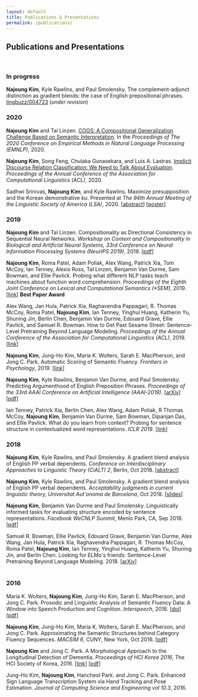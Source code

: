 ```yaml
---
layout: default
title: Publications & Presentations
permalink: /publications/
---
```


## Publications and Presentations

<br>

### In progress
<b>Najoung Kim</b>, Kyle Rawlins, and Paul Smolensky. The complement-adjunct distinction as gradient blends: the case of English prepositional phrases. <a target="_blank" href="https://ling.auf.net/lingbuzz/004723">lingbuzz/004723</a> (<i>under revision</i>)

### 2020
<b>Najoung Kim</b> and Tal Linzen. <a href="https://www.aclweb.org/anthology/2020.emnlp-main.731/">COGS: A Compositional Generalization Challenge Based on Semantic Interpretation</a>. In the <i>Proceedings of The 2020 Conference on Empirical Methods in Natural Language Processing (EMNLP)</i>, 2020.

<b>Najoung Kim</b>, Song Feng, Chulaka Gunasekara, and Luis A. Lastras. <a href="https://www.aclweb.org/anthology/2020.acl-main.480/">Implicit Discourse Relation Classification: We Need to Talk About Evaluation</a>. <i>Proceedings of the Annual Conference of the Association for Computational Linguistics (ACL)</i>, 2020.


Sadhwi Srinivas, <b>Najoung Kim</b>, and Kyle Rawlins. Maximize presupposition and the Korean demonstrative <i>ku</i>. Presented at <i>The 94th Annual Meeting of the Linguistic Society of America (LSA)</i>, 2020. \[<a target="_blank" href="https://www.linguisticsociety.org/abstract/maximize-presupposition-and-korean-demonstrative-ku">abstract</a>] [<a href="/assets/files/LSA_ku_poster.pdf">poster</a>]


### 2019
<b>Najoung Kim</b> and Tal Linzen. Compositionality as Directional Consistency in Sequential Neural Networks. <i>Workshop on Context and Compositionality in Biological and Artificial Neural Systems, 33rd Conference on Neural Information Processing Systems (NeurIPS 2019)</i>, 2019. [<a href="/assets/files/Kim_Linzen_NeurIPS_workshop_camready.pdf">pdf</a>]

<b>Najoung Kim</b>, Roma Patel, Adam Poliak, Alex Wang, Patrick Xia, Tom McCoy, Ian Tenney, Alexis Ross, Tal Linzen, Benjamin Van Durme, Sam Bowman, and Ellie Pavlick. Probing what different NLP tasks teach machines about function word comprehension. <i>Proceedings of the Eighth Joint Conference on Lexical and Computational Semantics (\*SEM)</i>, 2019.  \[<a target="_blank" href="https://arxiv.org/abs/1904.11544">link</a>] <b>Best Paper Award</b>

Alex Wang, Jan Hula, Patrick Xia, Raghavendra  Pappagari,  R. Thomas McCoy, Roma Patel, <b>Najoung Kim</b>, Ian Tenney, Yinghui Huang, Katherin Yu, Shuning Jin, Berlin Chen, Benjamin Van Durme, Edouard Grave, Ellie Pavlick, and Samuel R. Bowman. How to Get Past Sesame Street: Sentence-Level Pretraining Beyond Language Modeling. <i>Proceedings of the Annual Conference of the Association for Computational Linguistics (ACL)</i>, 2019. \[<a target="_blank" href="https://www.aclweb.org/anthology/P19-1439">link</a>]

<b>Najoung Kim</b>, Jung-Ho Kim, Maria K. Wolters, Sarah E. MacPherson, and Jong C. Park. Automatic Scoring of Semantic Fluency. <i>Frontiers in Psychology</i>, 2019. \[<a target="_blank" href="https://www.frontiersin.org/articles/10.3389/fpsyg.2019.01020/full">link</a>]

<b>Najoung Kim</b>, Kyle Rawlins, Benjamin Van Durme, and Paul Smolensky. Predicting Argumenthood of English Preposition Phrases. <i>Proceedings of the 33rd AAAI Conference on Artificial Intelligence (AAAI-2019)</i>. [<a target="_blank" href="https://arxiv.org/abs/1809.07889">arXiv</a>] \[<a target="_blank" href="https://wvvw.aaai.org/ojs/index.php/AAAI/article/view/4626/4504">pdf</a>]


Ian Tenney, Patrick Xia, Berlin Chen, Alex Wang, Adam Poliak, R Thomas McCoy, <b>Najoung Kim</b>, Benjamin Van Durme, Sam Bowman, Dipanjan Das, and Ellie Pavlick. What do you learn from context? Probing for sentence structure in contextualized word representations. <i>ICLR 2019</i>. [<a target="_blank" href="https://openreview.net/forum?id=SJzSgnRcKX">link</a>] 

### 2018

<b>Najoung Kim</b>, Kyle Rawlins, and Paul Smolensky. A gradient blend analysis of English PP verbal dependents. <i>Conference on Interdisciplinary Approaches to Linguistic Theory (CiALT) 2</i>, Berlin, Oct 2018. [<a target="_blank" href="/assets/files/CiALT2_kim_rawlins_smolensky.pdf">abstract</a>]

<b>Najoung Kim</b>, Kyle Rawlins, and Paul Smolensky. A gradient blend analysis of English PP verbal dependents. <i>Acceptability judgments in current linguistic theory, Universitat Aut\`onoma de Barcelona</i>, Oct 2018. [<a target="_blank" href="/assets/files/acceptability_slides.pdf">slides</a>]

<b>Najoung Kim</b>, Benjamin Van Durme and Paul Smolensky. Linguistically informed tasks for evaluating structure encoded by sentence representations. <i>Facebook WeCNLP Summit</i>, Menlo Park, CA, Sep 2018. [<a target="_blank" href="/assets/files/wecnlp2018.pdf">pdf</a>]

Samuel R. Bowman, Ellie Pavlick, Edouard Grave, Benjamin Van Durme, Alex Wang, Jan Hula, Patrick Xia, Raghavendra Pappagari, R. Thomas McCoy, Roma Patel, <b>Najoung Kim</b>, Ian Tenney, Yinghui Huang, Katherin Yu, Shuning Jin, and Berlin Chen. Looking for ELMo's friends: Sentence-Level Pretraining Beyond Language Modeling. 2018. [<a target="_blank" href="https://arxiv.org/abs/1812.10860">arXiv</a>]
<br>
<br>
### 2016
Maria K. Wolters, <b>Najoung Kim</b>, Jung-Ho Kim, Sarah E. MacPherson, and Jong C. Park. Prosodic and Linguistic Analysis of Semantic Fluency Data: A Window into Speech Production and Cognition. <i>Interspeech</i>, 2016. [<a href="http://dx.doi.org/10.21437/Interspeech.2016-420">doi</a>] \[<a target="_blank" href="https://www.isca-speech.org/archive/Interspeech_2016/pdfs/0420.PDF">pdf</a>]

<b>Najoung Kim</b>, Jung-Ho Kim, Maria K. Wolters, Sarah E. MacPherson, and Jong C. Park. Approximating the Semantic Structures behind Category Fluency Sequences. <i>MACSIM 6</i>, CUNY, New York, Oct 2016. [<a href="http://www.macsim.us/wordpress/wp-content/uploads/2016/09/macsim6_KimN.pdf">pdf</a>]

<b>Najoung Kim</b> and Jong C. Park. A Morphological Approach to the Longitudinal Detection of Dementia. <i>Proceedings of HCI Korea 2016</i>, The HCI Society of Korea, 2016. [<a href="https://dl.acm.org/citation.cfm?id=2903628">link</a>] [<a target="_blank" href="http://conference.hcikorea.org/pds/2016/pdf/PR_002.pdf">pdf</a>]

Jung-Ho Kim, <b>Najoung Kim</b>, Hancheol Park. and Jong C. Park. Enhanced Sign Language Transcription System via Hand Tracking and Pose Estimation. <i>Journal of Computing Science and Engineering vol 10.3</i>, 2016.

